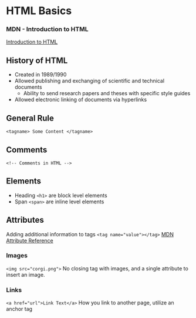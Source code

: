 # HTML Basics

### MDN - Introduction to HTML
[Introduction to HTML](https://developer.mozilla.org/en-US/docs/Learn/HTML/Introduction_to_HTML)

## History of HTML
- Created in 1989/1990
- Allowed publishing and exchanging of scientific and technical documents
  - Ability to send research papers and theses with specific style guides
- Allowed electronic linking of documents via hyperlinks

## General Rule
``` <tagname> Some Content </tagname> ```

## Comments
``` <!-- Comments in HTML --> ```

## Elements
- Heading ```<h1>``` are block level elements
- Span ```<span>``` are inline level elements

## Attributes
Adding additional information to tags
```<tag name="value"></tag>```
[MDN Attribute Reference](https://developer.mozilla.org/en-US/docs/Web/HTML/Attributes)

### Images
```<img src="corgi.png">```
No closing tag with images, and a single attribute to insert an image.

### Links
```<a href="url">Link Text</a>```
How you link to another page, utilize an anchor tag